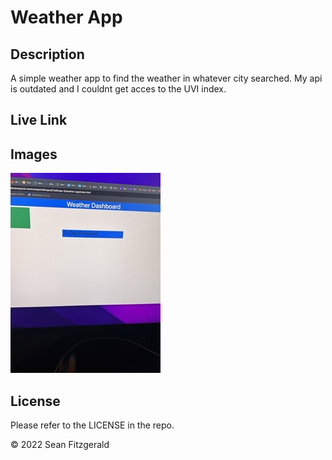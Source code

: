 # Weather App

## Description

A simple weather app to find the weather in whatever city searched. My api is outdated and I couldnt get acces to the UVI index.

## Live Link

## Images

![pic](./assets/images/IMG_1056%20Small.jpeg)


## License

Please refer to the LICENSE in the repo.

© 2022 Sean Fitzgerald